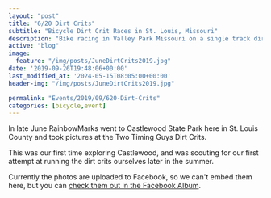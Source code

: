```yaml
---
layout: "post"
title: "6/20 Dirt Crits"
subtitle: "Bicycle Dirt Crit Races in St. Louis, Missouri"
description: "Bike racing in Valley Park Missouri on a single track dirt course in June 2019"
active: "blog"
image:
  feature: "/img/posts/JuneDirtCrits2019.jpg"
date: '2019-09-26T19:48:06+00:00'
last_modified_at: '2024-05-15T08:05:00+00:00'
header-img: "/img/posts/JuneDirtCrits2019.jpg"

permalink: "Events/2019/09/620-Dirt-Crits"
categories: [bicycle,event]
---
```


In late June RainbowMarks went to Castlewood State Park here in St. Louis County and took pictures at the Two Timing Guys Dirt Crits.

This was our first time exploring Castlewood, and was scouting for our first attempt at running the dirt crits ourselves later in the summer.

Currently the photos are uploaded to Facebook, so we can't embed them here, but you can [check them out in the Facebook Album](https://www.facebook.com/media/set/?set=a.1618354151631438).
